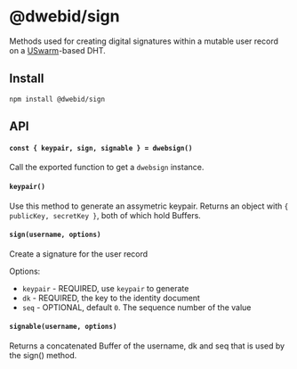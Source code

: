 # @dwebid/sign
Methods used for creating digital signatures within a mutable user record on a [USwarm](https://github.com/dwebprotocol/uswarm)-based DHT.

## Install
```
npm install @dwebid/sign
```

## API
#### `const { keypair, sign, signable } = dwebsign()`
Call the exported function to get a `dwebsign` instance.

#### `keypair()`
Use this method to generate an assymetric keypair.
Returns an object with `{ publicKey, secretKey }`, both of which hold Buffers.

#### `sign(username, options)`
Create a signature for the user record

Options:
* `keypair` - REQUIRED, use `keypair` to generate
* `dk` - REQUIRED, the key to the identity document
* `seq` - OPTIONAL, default `0`. The sequence number of the value

#### `signable(username, options)`
Returns a concatenated Buffer of the username, dk and seq that is used by the sign() method.